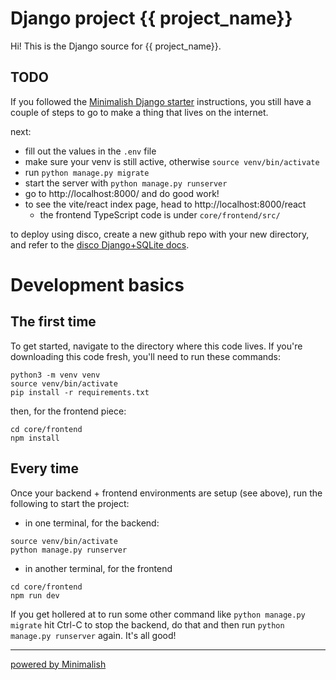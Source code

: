 # Django project {{ project_name}}

Hi! This is the Django source for {{ project_name}}.

## TODO

If you followed the [Minimalish Django starter](https://github.com/gregsadetsky/minimalish-django-starter) instructions, you still have a couple of steps to go to make a thing that lives on the internet.

next:

- fill out the values in the `.env` file
- make sure your venv is still active, otherwise `source venv/bin/activate`
- run `python manage.py migrate`
- start the server with `python manage.py runserver`
- go to http://localhost:8000/ and do good work!
- to see the vite/react index page, head to http://localhost:8000/react
  - the frontend TypeScript code is under `core/frontend/src/`

to deploy using disco, create a new github repo with your new directory, and refer to the [disco Django+SQLite docs](https://docs.letsdisco.dev/deployment-guides/django).

# Development basics

## The first time

To get started, navigate to the directory where this code lives. If you're downloading this code fresh, you'll need to run these commands:

```
python3 -m venv venv
source venv/bin/activate
pip install -r requirements.txt
```

then, for the frontend piece:

```
cd core/frontend
npm install
```

## Every time


Once your backend + frontend environments are setup (see above), run the following to start the project:

- in one terminal, for the backend:

```
source venv/bin/activate
python manage.py runserver
```

- in another terminal, for the frontend

```
cd core/frontend
npm run dev
```

If you get hollered at to run some other command like `python manage.py migrate` hit Ctrl-C to stop the backend, do that and then run `python manage.py runserver` again. It's all good!

-----

[powered by Minimalish](https://github.com/gregsadetsky/minimalish-django-starter) 

